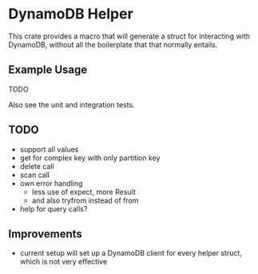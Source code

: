 # DynamoDB Helper

This crate provides a macro that will generate a struct for interacting with DynamoDB, without all the boilerplate that that normally entails.

## Example Usage

TODO

Also see the unit and integration tests.

## TODO

- support all values
- get for complex key with only partition key
- delete call
- scan call
- own error handling
    - less use of expect, more Result
    - and also tryfrom instead of from
- help for query calls?

## Improvements

- current setup will set up a DynamoDB client for every helper struct, which is not very effective
